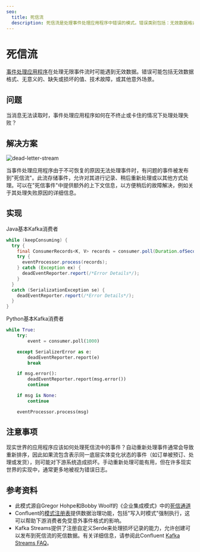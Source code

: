 ```yaml
---
seo:
  title: 死信流
  description: 死信流是处理事件处理应用程序中错误的模式。错误类别包括：无效数据格式、技术故障、缺失或损坏的值，或其他意外场景。
---
```


# 死信流

[事件处理应用程序](event-processing-application.md)在处理无限事件流时可能遇到无效数据。错误可能包括无效数据格式、无意义的、缺失或损坏的值、技术故障，或其他意外场景。

## 问题

当消息无法读取时，事件处理应用程序如何在不终止或卡住的情况下处理处理失败？

## 解决方案
![dead-letter-stream](../img/dead-letter-stream.svg)

当事件处理应用程序由于不可恢复的原因无法处理事件时，有问题的事件被发布到"死信流"。此流存储事件，允许对其进行记录、稍后重新处理或以其他方式处理。可以在"死信事件"中提供额外的上下文信息，以方便稍后的故障解决，例如关于其处理失败原因的详细信息。

## 实现

Java基本Kafka消费者
```java
while (keepConsuming) {
  try {
    final ConsumerRecords<K, V> records = consumer.poll(Duration.ofSeconds(1));
    try {
      eventProcessor.process(records);
    } catch (Exception ex) {
      deadEventReporter.report(/*Error Details*/);
    }
  }
  catch (SerializationException se) {
    deadEventReporter.report(/*Error Details*/);
  }
}
```

Python基本Kafka消费者
```python
while True:
    try:
        event = consumer.poll(1000)

    except SerializerError as e:
        deadEventReporter.report(e)
        break

    if msg.error():
        deadEventReporter.report(msg.error())
        continue

    if msg is None:
        continue

    eventProcessor.process(msg)
```

## 注意事项

现实世界的应用程序应该如何处理死信流中的事件？自动重新处理事件通常会导致重新排序，因此如果流包含表示同一底层实体变化状态的事件（如订单被预订、处理或发货），则可能对下游系统造成损坏。手动重新处理可能有用，但在许多现实世界的实现中，通常更多地被视为错误日志。

## 参考资料

* 此模式源自Gregor Hohpe和Bobby Woolf的《企业集成模式》中的[死信通道](https://www.enterpriseintegrationpatterns.com/patterns/messaging/DeadLetterChannel.html)
* Confluent的[模式注册表](https://docs.confluent.io/platform/current/schema-registry/index.html)提供数据治理功能，包括"写入时模式"强制执行，这可以帮助下游消费者免受意外事件格式的影响。
* Kafka Streams提供了注册自定义Serde来处理损坏记录的能力，允许创建可以发布到死信流的死信数据。有关详细信息，请参阅此Confluent [Kafka Streams FAQ](https://docs.confluent.io/platform/current/streams/faq.html#streams-faq-failure-handling-deserialization-errors-serde)。
